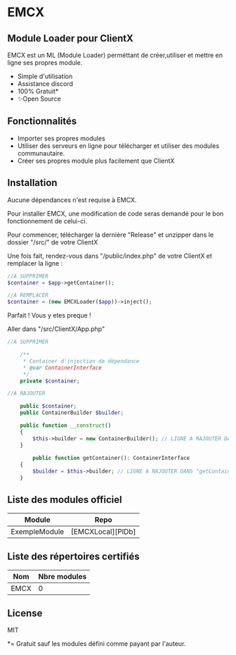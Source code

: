 # EMCX
## Module Loader pour ClientX

EMCX est un ML (Module Loader) perméttant de créer,utiliser et mettre en ligne ses propres module.

- Simple d'utilisation
- Assistance discord
- 100% Gratuit*
- ✨Open Source

## Fonctionnalités

- Importer ses propres modules
- Utiliser des serveurs en ligne pour télécharger et utiliser des modules communautaire.
- Créer ses propres module plus facilement que ClientX

## Installation

Aucune dépendances n'est requise à EMCX.

Pour installer EMCX, une modification de code seras demandé pour le bon fonctionnement de celui-ci.

Pour commencer, télécharger la dernière "Release" et unzipper dans le dossier "/src/" de votre ClientX

Une fois fait, rendez-vous dans "/public/index.php" de votre ClientX et remplacer la ligne :
```php
//A SUPPRIMER
$container = $app->getContainer();

//A REMPLACER
$container = (new EMCXLoader($app))->inject();
```

Parfait ! Vous y etes preque !

Aller dans "/src/ClientX/App.php"
```php
//A SUPPRIMER

    /**
     * Container d'injection de dépendance
     * @var ContainerInterface
     */
    private $container;

//A RAJOUTER 

    public $container;
    public ContainerBuilder $builder;

    public function __construct()
    {
        $this->builder = new ContainerBuilder(); // LIGNE A RAJOUTER DANS "__construct()"
    }
    
        public function getContainer(): ContainerInterface
    {
        $builder = $this->builder; // LIGNE A RAJOUTER DANS "getContainer"
    }
```

## Liste des modules officiel


| Module | Repo |
| ------ | ------ |
| ExempleModule | [EMCXLocal][PlDb] |

## Liste des répertoires certifiés
| Nom | Nbre modules |
| ------ | ------ |
| EMCX | 0 |


## License

MIT

*= Gratuit sauf les modules défini comme payant par l'auteur.
